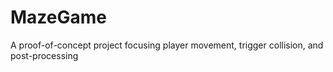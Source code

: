 # MazeGame
A proof-of-concept project focusing player movement, trigger collision, and post-processing
